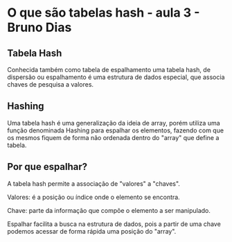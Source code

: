 # O que são tabelas hash - aula 3 - Bruno Dias

## Tabela Hash

Conhecida também como tabela de espalhamento uma tabela hash, de dispersão ou espalhamento é uma estrutura de dados especial, que associa chaves de pesquisa a valores.

## Hashing 

Uma tabela hash é uma generalização da ideia de array, porém utiliza uma função denominada Hashing para espalhar os elementos, fazendo com que os mesmos fiquem de forma não ordenada dentro do "array" que define a tabela.

## Por que espalhar? 

A tabela hash permite a associação de "valores" a "chaves".

Valores: é a posição ou índice onde o elemento se encontra.

Chave: parte da informação que compõe o elemento a ser manipulado.

Espalhar facilita a busca na estrutura de dados, pois a partir de uma chave podemos acessar de forma rápida uma posição do "array".

